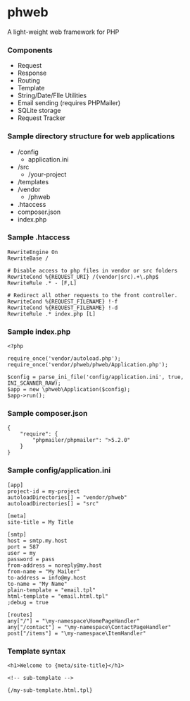 phweb
=====

A light-weight web framework for PHP

### Components

* Request
* Response
* Routing
* Template
* String/Date/FIle Utilities
* Email sending (requires PHPMailer)
* SQLite storage
* Request Tracker

### Sample directory structure for web applications

* /config
    * application.ini
* /src
    * /your-project
* /templates
* /vendor
    * /phweb
* .htaccess
* composer.json
* index.php

### Sample .htaccess
    RewriteEngine On
    RewriteBase /

    # Disable access to php files in vendor or src folders
    RewriteCond %{REQUEST_URI} /(vendor|src).+\.php$
    RewriteRule .* - [F,L]

    # Redirect all other requests to the front controller.
    RewriteCond %{REQUEST_FILENAME} !-f
    RewriteCond %{REQUEST_FILENAME} !-d
    RewriteRule .* index.php [L]



### Sample index.php

    <?php

    require_once('vendor/autoload.php');
    require_once('vendor/phweb/phweb/Application.php');

    $config = parse_ini_file('config/application.ini', true, INI_SCANNER_RAW);
    $app = new \phweb\Application($config);
    $app->run();


### Sample composer.json

    {
        "require": {
            "phpmailer/phpmailer": ">5.2.0"
        }
    }


### Sample config/application.ini

    [app]
    project-id = my-project
    autoloadDirectories[] = "vendor/phweb"
    autoloadDirectories[] = "src"

    [meta]
    site-title = My Title

    [smtp]
    host = smtp.my.host
    port = 587
    user = my
    password = pass
    from-address = noreply@my.host
    from-name = "My Mailer"
    to-address = info@my.host
    to-name = "My Name"
    plain-template = "email.tpl"
    html-template = "email.html.tpl"
    ;debug = true

    [routes]
    any["/"] = "\my-namespace\HomePageHandler"
    any["/contact"] = "\my-namespace\ContactPageHandler"
    post["/items"] = "\my-namespace\ItemHandler"


### Template syntax

    <h1>Welcome to {meta/site-title}</h1>

    <!-- sub-template -->

    {/my-sub-template.html.tpl}

